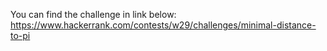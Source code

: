 You can find the challenge in link below:
https://www.hackerrank.com/contests/w29/challenges/minimal-distance-to-pi
